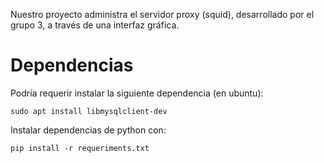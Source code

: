 Nuestro proyecto administra el servidor proxy (squid), desarrollado por el grupo 3, a través de una interfaz gráfica.

# Dependencias
Podría requerir instalar la siguiente dependencia (en ubuntu):

    sudo apt install libmysqlclient-dev

Instalar dependencias de python con:

    pip install -r requeriments.txt
